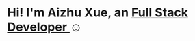 <h1>Hi! I'm Aizhu Xue, an <a href="https://www.linkedin.com/in/aizhuxue/">Full Stack Developer </a>☺</h1>


